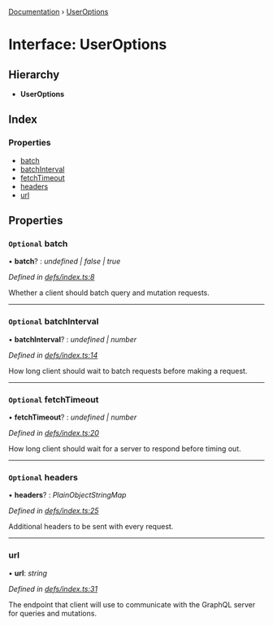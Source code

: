 [Documentation](../README.md) › [UserOptions](useroptions.md)

# Interface: UserOptions

## Hierarchy

* **UserOptions**

## Index

### Properties

* [batch](useroptions.md#optional-batch)
* [batchInterval](useroptions.md#optional-batchinterval)
* [fetchTimeout](useroptions.md#optional-fetchtimeout)
* [headers](useroptions.md#optional-headers)
* [url](useroptions.md#url)

## Properties

### `Optional` batch

• **batch**? : *undefined | false | true*

*Defined in [defs/index.ts:8](https://github.com/badbatch/graphql-box/blob/7c5a3cd/packages/fetch-manager/src/defs/index.ts#L8)*

Whether a client should batch query and mutation
requests.

___

### `Optional` batchInterval

• **batchInterval**? : *undefined | number*

*Defined in [defs/index.ts:14](https://github.com/badbatch/graphql-box/blob/7c5a3cd/packages/fetch-manager/src/defs/index.ts#L14)*

How long client should wait to batch requests
before making a request.

___

### `Optional` fetchTimeout

• **fetchTimeout**? : *undefined | number*

*Defined in [defs/index.ts:20](https://github.com/badbatch/graphql-box/blob/7c5a3cd/packages/fetch-manager/src/defs/index.ts#L20)*

How long client should wait for a server to
respond before timing out.

___

### `Optional` headers

• **headers**? : *PlainObjectStringMap*

*Defined in [defs/index.ts:25](https://github.com/badbatch/graphql-box/blob/7c5a3cd/packages/fetch-manager/src/defs/index.ts#L25)*

Additional headers to be sent with every request.

___

###  url

• **url**: *string*

*Defined in [defs/index.ts:31](https://github.com/badbatch/graphql-box/blob/7c5a3cd/packages/fetch-manager/src/defs/index.ts#L31)*

The endpoint that client will use to communicate with the
GraphQL server for queries and mutations.
